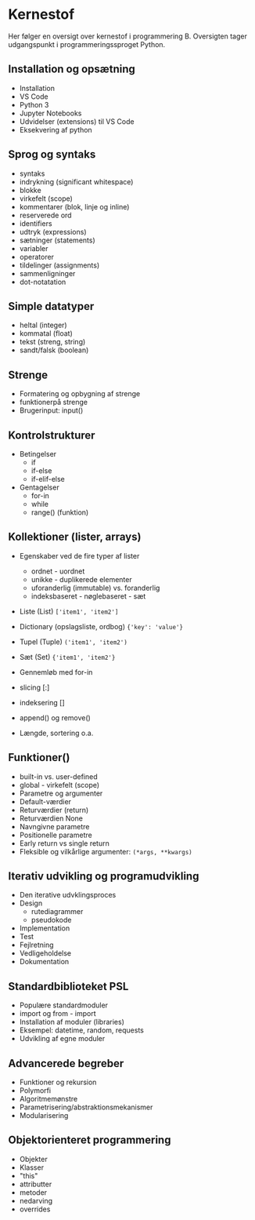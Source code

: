 # Kernestof

Her følger en oversigt over kernestof i programmering B.
Oversigten tager udgangspunkt i programmeringssproget Python.

## Installation og opsætning

- Installation
- VS Code
- Python 3
- Jupyter Notebooks
- Udvidelser (extensions) til VS Code
- Eksekvering af python

## Sprog og syntaks

- syntaks
- indrykning (significant whitespace)
- blokke
- virkefelt (scope)
- kommentarer (blok, linje og inline)
- reserverede ord
- identifiers
- udtryk (expressions)
- sætninger (statements)
- variabler
- operatorer
- tildelinger (assignments)
- sammenligninger
- dot-notatation

## Simple datatyper

- heltal (integer)
- kommatal (float)
- tekst (streng, string)
- sandt/falsk (boolean)

## Strenge

- Formatering og opbygning af strenge
- funktionerpå strenge
- Brugerinput: input()

## Kontrolstrukturer

- Betingelser
  - if
  - if-else
  - if-elif-else
- Gentagelser
  - for-in
  - while
  - range() (funktion)

## Kollektioner (lister, arrays)

- Egenskaber ved de fire typer af lister
  - ordnet - uordnet
  - unikke - duplikerede elementer
  - uforanderlig (immutable) vs. foranderlig
  - indeksbaseret - nøglebaseret - sæt
- Liste (List) `['item1', 'item2']`
- Dictionary (opslagsliste, ordbog) `{'key': 'value'}`
- Tupel (Tuple) `('item1', 'item2')`
- Sæt (Set) `{'item1', 'item2'}`

- Gennemløb med for-in
- slicing [:]
- indeksering []
- append() og remove()
- Længde, sortering o.a.

## Funktioner()

- built-in vs. user-defined
- global - virkefelt (scope)
- Parametre og argumenter
- Default-værdier
- Returværdier (return)
- Returværdien None
- Navngivne parametre
- Positionelle parametre
- Early return vs single return
- Fleksible og vilkårlige argumenter: `(*args, **kwargs)`

## Iterativ udvikling og programudvikling

- Den iterative udvklingsproces
- Design
  - rutediagrammer
  - pseudokode
- Implementation
- Test
- Fejlretning
- Vedligeholdelse
- Dokumentation

## Standardbiblioteket PSL

- Populære standardmoduler
- import og from - import
- Installation af moduler (libraries)
- Eksempel: datetime, random, requests
- Udvikling af egne moduler

## Advancerede begreber

- Funktioner og rekursion
- Polymorfi
- Algoritmemønstre
- Parametrisering/abstraktionsmekanismer
- Modularisering

## Objektorienteret programmering

- Objekter
- Klasser
- "this"
- attributter
- metoder
- nedarving
- overrides
